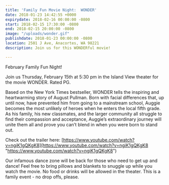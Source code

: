 ```yaml
---
title: 'Family Fun Movie Night:  WONDER'
date: 2018-01-23 14:42:55 +0000
expirydate: 2018-02-16 00:00:00 -0800
start: 2018-02-15 17:30:00 -0800
end: 2018-02-15 20:00:00 -0800
image: "/uploads/wonder.gif"
publishdate: 2018-01-23 00:00:00 -0800
location: 2501 J Ave, Anacortes, WA 98221
description: Join us for this WONDERful movie!

---
```

February Family Fun Night!

Join us Thursday, February 15th at 5:30 pm in the Island View theater for the movie WONDER.  Rated PG.

Based on the New York Times bestseller, WONDER tells the inspiring and heartwarming story of August Pullman. Born with facial differences that, up until now, have prevented him from going to a mainstream school, Auggie becomes the most unlikely of heroes when he enters the local fifth grade. As his family, his new classmates, and the larger community all struggle to find their compassion and acceptance, Auggie’s extraordinary journey will unite them all and prove you can’t blend in when you were born to stand out. 

Check out the trailer here:  [https://www.youtube.com/watch?v=ngiK1gQKgK8](https://www.youtube.com/watch?v=ngiK1gQKgK8 "https://www.youtube.com/watch?v=ngiK1gQKgK8")

Our infamous dance zone will be back for those who need to get up and dance! Feel free to bring pillows and blankets to snuggle up while you watch the movie. No food or drinks will be allowed in the theater. This is a family event - no drop offs, please.
